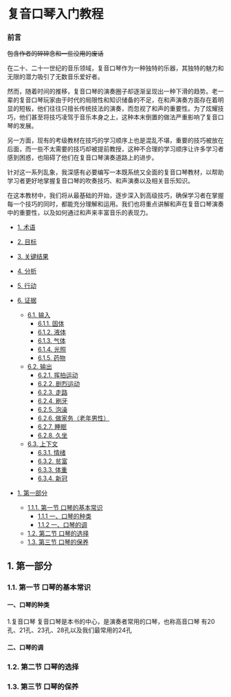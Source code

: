 # 复音口琴入门教程 

### 前言

~~包含作者的碎碎念和一些没用的废话~~

在二十、二十一世纪的音乐领域，复音口琴作为一种独特的乐器，其独特的魅力和无限的潜力吸引了无数音乐爱好者。

然而，随着时间的推移，复音口琴的演奏圈子却逐渐呈现出一种下滑的趋势。老一辈的复音口琴玩家由于时代的局限性和知识储备的不足，在和声演奏方面存在着明显的短板，他们往往只擅长传统技法的演奏，而忽视了和声的重要性。为了炫耀技巧，他们甚至将技巧凌驾于音乐本身之上，这种本末倒置的做法严重影响了复音口琴的发展。

另一方面，现有的考级教材在技巧的学习顺序上也是混乱不堪，重要的技巧被放在后面，而一些不太需要的技巧却被提前教授，这种不合理的学习顺序让许多学习者感到困惑，也阻碍了他们在复音口琴演奏道路上的进步。

针对这一系列乱象，我深感有必要编写一本既系统又全面的复音口琴教材，以帮助学习者更好地掌握复音口琴的吹奏技巧、和声演奏以及相关音乐知识。

在这本教材中，我们将从最基础的开始，逐步深入到高级技巧，确保学习者在掌握每一个技巧的同时，都能充分理解和运用。我们也将重点讲解和声在复音口琴演奏中的重要性，以及如何通过和声来丰富音乐的表现力。

- [1. 术语](#1-术语)
- [2. 目标](#2-目标)
- [3. 关键结果](#3-关键结果)
- [4. 分析](#4-分析)
- [5. 行动](#5-行动)
- [6. 证据](#6-证据)
  - [6.1. 输入](#61-输入)
    - [6.1.1. 固体](#611-固体)
    - [6.1.2. 液体](#612-液体)
    - [6.1.3. 气体](#613-气体)
    - [6.1.4. 光照](#614-光照)
    - [6.1.5. 药物](#615-药物)
  - [6.2. 输出](#62-输出)
    - [6.2.1. 挥拍运动](#621-挥拍运动)
    - [6.2.2. 剧烈运动](#622-剧烈运动)
    - [6.2.3. 走路](#623-走路)
    - [6.2.4. 刷牙](#624-刷牙)
    - [6.2.5. 泡澡](#625-泡澡)
    - [6.2.6. 做家务（老年男性）](#626-做家务老年男性)
    - [6.2.7. 睡眠](#627-睡眠)
    - [6.2.8. 久坐](#628-久坐)
  - [6.3. 上下文](#63-上下文)
    - [6.3.1. 情绪](#631-情绪)
    - [6.3.2. 贫富](#632-贫富)
    - [6.3.3. 体重](#633-体重)
    - [6.3.4. 新冠](#634-新冠)

- [1. 第一部分](#1口琴的基本知识)
  - [1.1.1. 第一节 口琴的基本常识](#11-口琴的基本常识)
    - [1.1.1 一、口琴的种类](#111-口琴的种类)
    - [1.1.2 一、口琴的调](#112-口琴的调)
  - [1.2. 第二节 口琴的选择](#12-口琴的选择)
  - [1.3. 第三节 口琴的保养](#13-口琴的保养)

## 1. 第一部分
### 1.1. 第一节 口琴的基本常识
#### 一、口琴的种类
  1.复音口琴
  复音口琴是本书的中心，是演奏者常用的口琴，也称高音口琴
  有20孔、21孔、23孔、28孔以及我们最常用的24孔

#### 二、口琴的调

### 1.2. 第二节 口琴的选择

### 1.3. 第三节 口琴的保养

